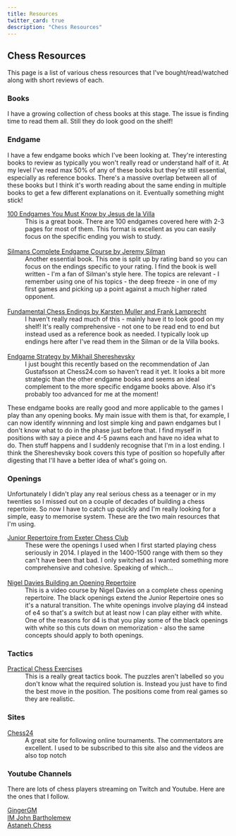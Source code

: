 ```yaml
---
title: Resources
twitter_card: true
description: "Chess Resources"
---
```


## Chess Resources

This page is a list of various chess resources that I've bought/read/watched along with short reviews of each.

### Books

I have a growing collection of chess books at this stage. The issue is finding time to read them all. Still they do look good on the shelf!

### Endgame

I have a few endgame books which I've been looking at. They're interesting books to review as typically you won't really read or understand half of it. At my level I've read max 50% of any of these books but they're still essential, especially as reference books. There's a massive overlap between all of these books but I think it's worth reading about the same ending in multiple books to get a few different explanations on it. Eventually something might stick!

<dl>
  <dt><a href="https://www.amazon.co.uk/100-Endgames-You-Must-Know/dp/9056912445">100 Endgames You Must Know by Jesus de la Villa</a></dt>
  <dd>This is a great book. There are 100 endgames covered here with 2-3 pages for most of them. This format is excellent as you can easily focus on the specific ending you wish to study.</dd>
  <br>
  
  <dt><a href="https://www.amazon.co.uk/SILMANS-COMPL-ENDGAME-COURSE-Beginner-Master/dp/1890085103">Silmans Complete Endgame Course by Jeremy Silman</a></dt>
  <dd>Another essential book. This one is split up by rating band so you can focus on the endings specific to your rating. I find the book is well written - I'm a fan of Silman's style here. The topics are relevant - I remember using one of his topics - the deep freeze - in one of my first games and picking up a point against a much higher rated opponent.</dd>
  <br>
  
  <dt><a href="https://www.amazon.co.uk/d/Books/Fundamental-Chess-Endings-Endgame-Encyclopaedia-21st-Century/1901983536">Fundamental Chess Endings by Karsten Muller and Frank Lamprecht</a></dt>
  <dd>I haven't really read much of this - mainly have it to look good on my shelf! It's really comprehensive - not one to be read end to end but instead used as a reference book as needed. I typically look up endings here after I've read them in the Silman or de la Villa books.</dd>
  <br>
  
  <dt><a href="https://www.amazon.co.uk/Endgame-Strategy-Mikhail-Shereshevsky-ebook/dp/B00BU4CAPS">Endgame Strategy by Mikhail Shereshevsky</a></dt>
  <dd>I just bought this recently based on the recommendation of Jan Gustafsson at Chess24.com so haven't read it yet. It looks a bit more strategic than the other endgame books and seems an ideal complement to the more specific endgame books above. Also it's probably too advanced for me at the moment!</dd>
</dl>

These endgame books are really good and more applicable to the games I play than any opening books. My main issue with them is that, for example, I can now identify winnning and lost simple king and pawn endgames but I don't know what to do in the phase just before that. I find myself in positions with say a piece and 4-5 pawns each and have no idea what to do. Then stuff happens and I suddenly recognise that I'm in a lost ending. I think the Shereshevsky book covers this type of position so hopefully after digesting that I'll have a better idea of what's going on.

### Openings

Unfortunately I didn't play any real serious chess as a teenager or in my twenties so I missed out on a couple of decades of building a chess repertoire. So now I have to catch up quickly and I'm really looking for a simple, easy to memorise system. These are the two main resources that I'm using.

<dl>
  <dt><a href="http://exeterchessclub.org.uk/x/FTP/JuniorRepertoire.pdf">Junior Repertoire from Exeter Chess Club</a></dt>
  <dd>These were the openings I used when I first started playing chess seriously in 2014. I played in the 1400-1500 range with them so they can't have been that bad. I only switched as I wanted something more comprehensive and cohesive. Speaking of which...
  </dd>
  <br>
  
  <dt><a href="http://tigerchess.com/">Nigel Davies Building an Opening Repertoire</a></dt>
  <dd>This is a video course by Nigel Davies on a complete chess opening repertoire. The black openings extend the Junior Repertoire ones so it's a natural transition. The white openings involve playing d4 instead of e4 so that's a switch but at least now I can play either with white. One of the reasons for d4 is that you play some of the black openings with white so this cuts down on memorization - also the same concepts should apply to both openings.
  </dd>
</dl>

### Tactics

<dl>
<dt><a href="https://www.amazon.co.uk/product-reviews/1587368013">Practical Chess Exercises</a></dt>
<dd>
This is a really great tactics book. The puzzles aren't labelled so you don't know what the required solution is. Instead you just have to find the best move in the position. The positions come from real games so they are realistic.
</dd>
</dl>

### Sites

<dl>
  <dt><a href="http://www.chess24.com">Chess24</a></dt>
  <dd>A great site for following online tournaments. The commentators are excellent. I used to be subscribed to this site also and the videos are also top notch</dd>
</dl>
 
### Youtube Channels

There are lots of chess players streaming on Twitch and Youtube. Here are the ones that I follow.

<dl>
<dt><a href="https://www.youtube.com/channel/UClV9nqHHcsrm2krkFDPPr-g"> GingerGM</a></dt>
<dt><a href="https://www.youtube.com/channel/UC6hOVYvNn79Sl1Fc1vx2mYA"> IM John Bartholemew</a></dt>
<dt><a href="https://www.youtube.com/channel/UCNB4vCw1iI8c-vMkgPZIz5w"> Astaneh Chess</a></dt>
</dl>

<!--
 
### Annotated Collections
* Logical Chess Move by Move
* Junn Nunn's Move by Move


Kasparov: I have a couple of these. nigel short calls these the great unread collection and that's pretty much the case with mine also! I just dip in and out of them.
Tal: This is an interesting book as it's a chess autobiography and an annotated game collection all in one. Again I've just dipped in and out of this but the parts I've read are very interesting.
Seirawan: Winning Chess Strategies. Yasser Seirawan has written an excellent series of Winning Chess ... books. I read these years ago and found them invaluable in learning chess. Highly recommended. He has a great writing style and also comes across really well as a broadcaster. One of my favourite chess authors/presenters.
Yusupov - boost your chess: I have the collection of these and am working my way through book 1. This is a long term project and hopefully it will pay off. The books are well done and structured well with each book 20 lessons and excercises to reinforce the lessons.
Bronstein Zurich: This book comes recommended from lots of sites. It covers the 1953 Candidates tournament in Zurich. I'm finiding it a really good book. There's not much opening theory or long thickets of variations. Instead each game focuses on the middlegame strategies. I have the [games][] online here so that I can play along as I'm reading.

Reinfeld puzzle books

Art of Attack in Chess
Chess Structures
Chess Tactics from scratch
Chess pattern recognition


-->